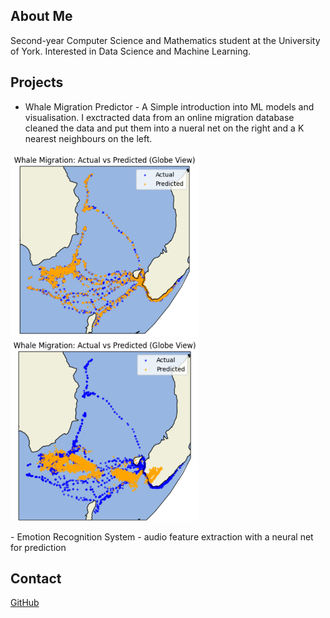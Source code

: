 ## About Me
Second-year Computer Science and Mathematics student at the University of York.
Interested in Data Science and Machine Learning.

## Projects 
- Whale Migration Predictor - A Simple introduction into ML models and visualisation. I exctracted data from an online migration database cleaned the data and put them into a nueral net on the right and a K nearest neighbours on the left.
<p float="left">
<img src="Whale-prediction.png" alt="K nearest neighbours" width="300"/>
<img src="Whale-prediction2.png" alt="Nueral net" width="300"/>
</p>
- Emotion Recognition System - audio feature extraction with a neural net for prediction

## Contact 
[GitHub](https://github.com/CallumRobertson-Cox)
 
